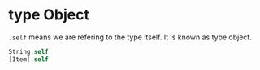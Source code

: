 # type Object

`.self` means we are refering to the type itself. It is known as type object.  

```swift
String.self
[Item].self
```
